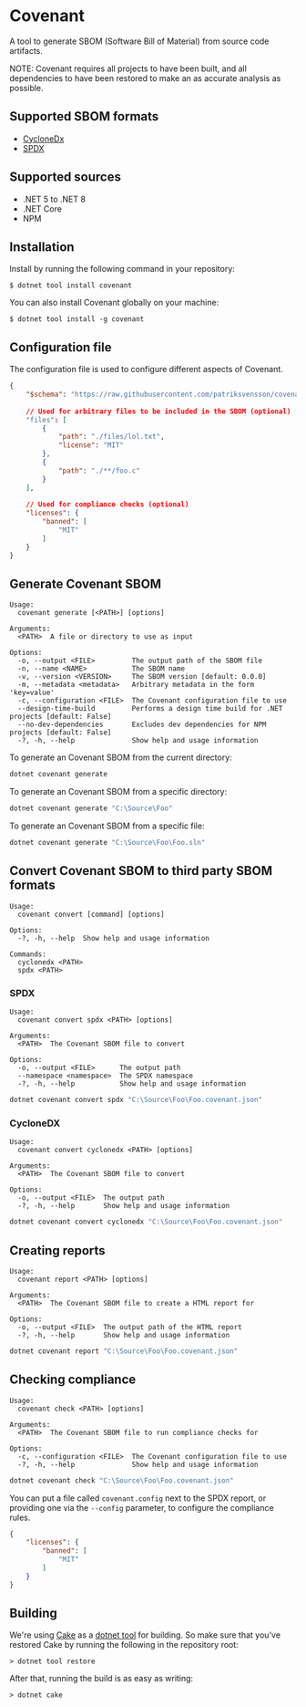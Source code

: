# Covenant

A tool to generate SBOM (Software Bill of Material) from source code artifacts.

NOTE:
Covenant requires all projects to have been built, and all dependencies to have been restored to make an as accurate analysis as possible.

## Supported SBOM formats

* [CycloneDx](https://cyclonedx.org/)
* [SPDX](https://spdx.dev/)

## Supported sources

* .NET 5 to .NET 8
* .NET Core
* NPM

## Installation

Install by running the following command in your repository:

```shell
$ dotnet tool install covenant
```

You can also install Covenant globally on your machine:

```shell
$ dotnet tool install -g covenant
``````

## Configuration file

The configuration file is used to configure different aspects of Covenant.

```json
{
    "$schema": "https://raw.githubusercontent.com/patriksvensson/covenant/main/schema/0.14.json"
    
    // Used for arbitrary files to be included in the SBOM (optional)
    "files": [
        {
            "path": "./files/lol.txt",
            "license": "MIT"
        },
        {
            "path": "./**/foo.c"
        }
    ],
    
    // Used for compliance checks (optional)
    "licenses": { 
        "banned": [
            "MIT"
        ]
    }
}
```

## Generate Covenant SBOM

```
Usage:
  covenant generate [<PATH>] [options]

Arguments:
  <PATH>  A file or directory to use as input

Options:
  -o, --output <FILE>         The output path of the SBOM file
  -n, --name <NAME>           The SBOM name
  -v, --version <VERSION>     The SBOM version [default: 0.0.0]
  -m, --metadata <metadata>   Arbitrary metadata in the form 'key=value'
  -c, --configuration <FILE>  The Covenant configuration file to use
  --design-time-build         Performs a design time build for .NET projects [default: False]
  --no-dev-dependencies       Excludes dev dependencies for NPM projects [default: False]
  -?, -h, --help              Show help and usage information
```

To generate an Covenant SBOM from the current directory:

```bash
dotnet covenant generate 
```

To generate an Covenant SBOM from a specific directory:

```bash
dotnet covenant generate "C:\Source\Foo"
```

To generate an Covenant SBOM from a specific file:

```bash
dotnet covenant generate "C:\Source\Foo\Foo.sln"
```

## Convert Covenant SBOM to third party SBOM formats

```
Usage:
  covenant convert [command] [options]

Options:
  -?, -h, --help  Show help and usage information

Commands:
  cyclonedx <PATH>
  spdx <PATH>
```

### SPDX

```
Usage:
  covenant convert spdx <PATH> [options]

Arguments:
  <PATH>  The Covenant SBOM file to convert

Options:
  -o, --output <FILE>      The output path
  --namespace <namespace>  The SPDX namespace
  -?, -h, --help           Show help and usage information
```

```bash
dotnet covenant convert spdx "C:\Source\Foo\Foo.covenant.json"
```

### CycloneDX

```
Usage:
  covenant convert cyclonedx <PATH> [options]

Arguments:
  <PATH>  The Covenant SBOM file to convert

Options:
  -o, --output <FILE>  The output path
  -?, -h, --help       Show help and usage information
```

```bash
dotnet covenant convert cyclonedx "C:\Source\Foo\Foo.covenant.json"
```

## Creating reports

```
Usage:
  covenant report <PATH> [options]

Arguments:
  <PATH>  The Covenant SBOM file to create a HTML report for

Options:
  -o, --output <FILE>  The output path of the HTML report
  -?, -h, --help       Show help and usage information
```

```bash
dotnet covenant report "C:\Source\Foo\Foo.covenant.json"
```

## Checking compliance

```
Usage:
  covenant check <PATH> [options]

Arguments:
  <PATH>  The Covenant SBOM file to run compliance checks for

Options:
  -c, --configuration <FILE>  The Covenant configuration file to use
  -?, -h, --help              Show help and usage information
```

```bash
dotnet covenant check "C:\Source\Foo\Foo.covenant.json"
```

You can put a file called `covenant.config` next to the SPDX report,
or providing one via the `--config` parameter, to configure the 
compliance rules.

```json
{
    "licenses": {
        "banned": [
            "MIT"
        ]
    }
}
```

## Building

We're using [Cake](https://github.com/cake-build/cake) as a 
[dotnet tool](https://docs.microsoft.com/en-us/dotnet/core/tools/global-tools) 
for building. So make sure that you've restored Cake by running 
the following in the repository root:

```
> dotnet tool restore
```

After that, running the build is as easy as writing:

```
> dotnet cake
```